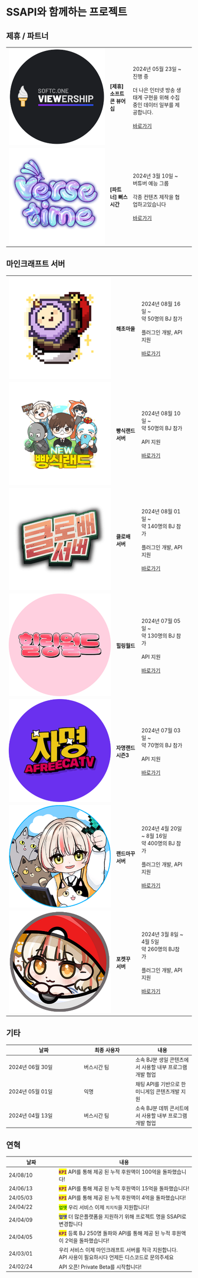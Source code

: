 # SSAPI와 함께하는 프로젝트

## 제휴 / 파트너

<table data-view="cards">
  <tbody>
    <tr>
      <td><img src="../.gitbook/assets/소프트콘 로고" alt=""></td>
      <td><h4><strong>[제휴] 소프트콘 뷰어십</strong></h4></td>
      <td>
        2024년 05월 23일 ~<br>
        진행 중<br><br>
        더 나은 인터넷 방송 생태계 구현을 위해 수집중인 데이터 일부를 제공합니다.<br><br>
        <a href="https://viewership.softc.one/">바로가기</a>
      </td>
      <td></td>
    </tr>
    <tr>
      <td><img src="../.gitbook/assets/버스시간 로고" alt="" data-size="original"></td>
      <td><h4><strong>[파트너] 뻐스시간</strong></h4></td>
      <td>
        <p>
          2024년 3월 10일 ~<br>
          버튜버 예능 그룹<br><br>
          각종 컨텐츠 제작을 협업하고있습니다<br><br>
          <a href="https://bj.afreecatv.com/versetime">바로가기</a>
        </p>
      </td>
      <td></td>
    </tr>
  </tbody>
</table>

## 마인크래프트 서버

<table data-view="cards">
  <tbody>
    <tr>
      <td><img src="../.gitbook/assets/해초마을.gif" alt="" data-size="original"></td>
      <td><h4>해초마을</h4></td>
      <td>
        2024년 08월 16일 ~<br>
        약 50명의 BJ 참가<br><br>
        플러그인 개발, API 지원<br><br>
        <a href="https://bj.afreecatv.com/kjkj4424">바로가기</a>
      </td>
      <td></td>
    </tr>
    <tr>
      <td><img src="../.gitbook/assets/빵식랜드.gif" alt="" data-size="original"></td>
      <td><h4>빵식랜드 서버</h4></td>
      <td>
        2024년 08월 10일 ~<br>
        약 50명의 BJ 참가<br><br>
        API 지원<br><br>
        <a href="https://bj.afreecatv.com/wbs5596">바로가기</a>
      </td>
      <td></td>
    </tr>
    <tr>
      <td><img src="../.gitbook/assets/클로배.gif" alt="" data-size="original"></td>
      <td><h4>클로배 서버</h4></td>
      <td>
        2024년 08월 01일 ~<br>
        약 140명의 BJ 참가<br><br>
        플러그인 개발, API 지원<br><br>
        <a href="https://bj.afreecatv.com/vf3366">바로가기</a>
      </td>
      <td></td>
    </tr>
    <tr>
      <td><img src="../.gitbook/assets/gjm0211 (1).png" alt=""></td>
      <td><h4>힐링월드</h4></td>
      <td>
        2024년 07월 05일 ~<br>
        약 130명의 BJ 참가<br><br>
        API 지원<br><br>
        <a href="https://bj.afreecatv.com/tmlarhf155">바로가기</a>
      </td>
      <td></td>
    </tr>
    <tr>
      <td><img src="../.gitbook/assets/gjm0211.png" alt=""></td>
      <td><h4><strong>자명랜드 시즌3</strong></h4></td>
      <td>
        2024년 07월 03일 ~  <br>
        약  70명의  BJ 참가<br><br>
        API 지원<br><br>
        <a href="https://bj.afreecatv.com/gjm0211">바로가기</a>
      </td>
      <td></td>
    </tr>
    <tr>
      <td><img src="../.gitbook/assets/랜드마꾸 로고" alt=""></td>
      <td><h4><strong>랜드마꾸 서버</strong></h4></td>
      <td>
        2024년 4월 20일 ~ 8월 16일<br>
        약  400명의  BJ 참가<br><br>
        플러그인 개발, API 지원<br><br>
        <a href="https://bj.afreecatv.com/ziyom2">바로가기</a>
      </td>
      <td></td>
    </tr>
    <tr>
      <td><img src="../.gitbook/assets/포켓꾸 로고" alt=""></td>
      <td><h4><strong>포켓꾸 서버</strong></h4></td>
      <td>
        2024년 3월 8일 ~ 4월 5일<br>
        약 260명의 BJ참가<br><br>
        플러그인 개발, API 지원<br><br>
        <a href="https://bj.afreecatv.com/ziyom2">바로가기</a>
      </td>
      <td></td>
    </tr>
  </tbody>
</table>

## 기타

<table>
  <thead>
    <tr>
      <th width="190">날짜</th>
      <th width="126">최종 사용자</th>
      <th>내용</th>
    </tr>
  </thead>
  <tbody>
    <tr>
      <td>2024년 06월 30일</td>
      <td>버스시간 팀</td>
      <td>소속 BJ분 생일 콘텐츠에서 사용할 내부 프로그램 개발 협업</td>
    </tr>
    <tr>
      <td>2024년 05월 01일</td>
      <td>익명</td>
      <td>채팅 API를 기반으로 한 미니게임 콘텐츠개발 지원</td>
    </tr>
    <tr>
      <td>2024년 04월 13일</td>
      <td>버스시간 팀</td>
      <td>소속 BJ분 데뷔 콘서트에서 사용할 내부 프로그램 개발 협업</td>
    </tr>
  </tbody>
</table>

## 연혁

<table>
  <thead>
    <tr>
      <th width="122">날짜</th>
      <th>내용 </th>
    </tr>
  </thead>
  <tbody>
    <tr>
      <td>24/08/10</td>
      <td><mark style="color:purple;"><strong><code>KPI</code></strong></mark> API를 통해 제공 된 누적 후원액이 100억을 돌파했습니다!</td>
    </tr>
    <tr>
      <td>24/06/13</td>
      <td><mark style="color:purple;"><strong><code>KPI</code></strong></mark> API를 통해 제공 된 누적 후원액이 15억을 돌파했습니다!</td>
    </tr>
    <tr>
      <td>24/05/03</td>
      <td><mark style="color:purple;"><strong><code>KPI</code></strong></mark> API를 통해 제공 된 누적 후원액이 4억을 돌파했습니다!</td>
    </tr>
    <tr>
      <td>24/04/22</td>
      <td><mark style="color:green;"><strong><code>업뎃</code></strong></mark> 우리 서비스 이제 <code>치지직</code>을 지원합니다!</td>
    </tr>
    <tr>
      <td>24/04/09</td>
      <td><mark style="color:blue;"><strong><code>업뎃</code></strong></mark> 더 많은플랫폼을 지원하기 위해 프로젝트 명을 SSAPI로 변경합니다</td>
    </tr>
    <tr>
      <td>24/04/05</td>
      <td><mark style="color:purple;"><strong><code>KPI</code></strong></mark> 등록 BJ 250명 돌파와 API를 통해 제공 된 누적 후원액이 2억을 돌파했습니다!</td>
    </tr>
    <tr>
      <td>24/03/01</td>
      <td>
        우리 서비스 이제 마인크래프트 서버를 적극 지원합니다.<br>
        API 사용이 필요하시다 언제든 디스코드로 문의주세요
      </td>
    </tr>
    <tr>
      <td>24/02/24</td>
      <td>API 오픈! Private Beta를 시작합니다!</td>
    </tr>
  </tbody>
</table>